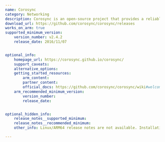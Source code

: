 ```yaml
---
name: Corosync
category: Networking
description: Corosync is an open-source project that provides a reliable group communication system that can be used primarily in high-availability (HA) and clustering environments.
download_url: https://github.com/corosync/corosync/releases
works_on_arm: true
supported_minimum_version:
    version_number: v2.4.2
    release_date: 2016/11/07


optional_info:
    homepage_url: https://corosync.github.io/corosync/
    support_caveats:
    alternative_options:
    getting_started_resources:
        arm_content:
        partner_content:
        official_docs: https://github.com/corosync/corosync/wiki#welcome-to-the-corosync-wiki
    arm_recommended_minimum_version:
        version_number:
        release_date:


optional_hidden_info:
    release_notes__supported_minimum:
    release_notes__recommended_minimum:
    other_info: Linux/ARM64 release notes are not available. Installation and testing are done via the [tar archive](https://github.com/corosync/corosync/releases/tag/v2.4.2).

---
```


